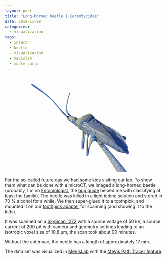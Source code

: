 ```yaml
---
layout: post
title: "Long-horned beetle | Cerambycidae"
date: 2018-11-08
categories:
  - visualization
tags:
  - insect
  - beetle
  - visualization
  - mevislab
  - monte carlo
---
```


![A beetle](/assets/2018/11/08/beetle/beetle.png)

For the so-called [future day](https://www.nationalerzukunftstag.ch/) we had some kids visiting our lab.
To show them what can be done with a microCT, we imaged a long-horned beetle (probably, I'm no [Entomologist](https://enwp.org/Entomology), the [bug guide](https://bugguide.net/node/view/171) helped me with classifying at least the family).
The beetle was killed in a light iodine solution and stored in 70 % alcohol for a while.
We then super-glued it to a toothpick, and mounted it on our [toothpick adapter](https://github.com/TomoGraphics/Hol3Drs/blob/master/STL/Toothpick.stl) for scanning (and showing it to the kids).

It was scanned on a [SkyScan 1272](https://www.bruker.com/products/microtomography/micro-ct-for-sample-scanning/skyscan-1272/overview.html) with a source voltage of 50 kV, a source current of 200 µA with camera and geometry settings leading to an isotropic voxel size of 10.8 µm, the scan took about 90 minutes.

Without the antennae, the beetle has a length of approximately 17 mm.

The data set was visualized in [MeVisLab](https://mevislab.de) with the [MeVis Path Tracer feature](https://mevislabdownloads.mevis.de/docs/3.1/MeVisLab/Standard/Documentation/Publish/Overviews/PathTracerOverview.html).
